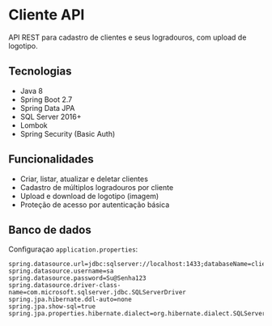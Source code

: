 # Cliente API

API REST para cadastro de clientes e seus logradouros, com upload de logotipo.

## Tecnologias
- Java 8
- Spring Boot 2.7
- Spring Data JPA
- SQL Server 2016+
- Lombok
- Spring Security (Basic Auth)

## Funcionalidades
- Criar, listar, atualizar e deletar clientes
- Cadastro de múltiplos logradouros por cliente
- Upload e download de logotipo (imagem)
- Proteção de acesso por autenticação básica

## Banco de dados
Configuraçao `application.properties`:

```properties
spring.datasource.url=jdbc:sqlserver://localhost:1433;databaseName=cliente_db
spring.datasource.username=sa
spring.datasource.password=Su@Senha123
spring.datasource.driver-class-name=com.microsoft.sqlserver.jdbc.SQLServerDriver
spring.jpa.hibernate.ddl-auto=none
spring.jpa.show-sql=true
spring.jpa.properties.hibernate.dialect=org.hibernate.dialect.SQLServerDialect
